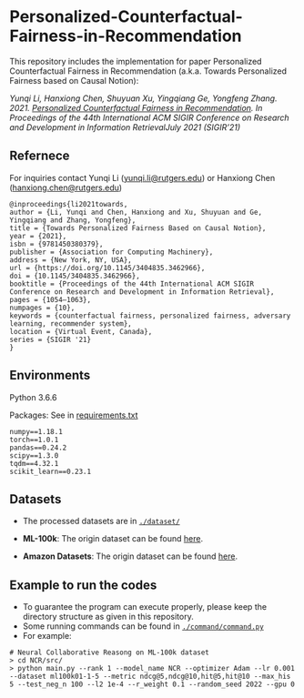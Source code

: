 # Personalized-Counterfactual-Fairness-in-Recommendation
This repository includes the implementation for paper Personalized Counterfactual Fairness in Recommendation (a.k.a. Towards Personalized Fairness based on Causal Notion):

*Yunqi Li, Hanxiong Chen, Shuyuan Xu, Yingqiang Ge, Yongfeng Zhang. 2021. [Personalized Counterfactual Fairness in Recommendation](https://arxiv.org/pdf/2105.09829.pdf). 
In Proceedings of the 44th International ACM SIGIR Conference on Research and Development in Information RetrievalJuly 2021 (SIGIR’21)*

## Refernece

For inquiries contact Yunqi Li (yunqi.li@rutgers.edu) or Hanxiong Chen (hanxiong.chen@rutgers.edu)

```
@inproceedings{li2021towards,
author = {Li, Yunqi and Chen, Hanxiong and Xu, Shuyuan and Ge, Yingqiang and Zhang, Yongfeng},
title = {Towards Personalized Fairness Based on Causal Notion},
year = {2021},
isbn = {9781450380379},
publisher = {Association for Computing Machinery},
address = {New York, NY, USA},
url = {https://doi.org/10.1145/3404835.3462966},
doi = {10.1145/3404835.3462966},
booktitle = {Proceedings of the 44th International ACM SIGIR Conference on Research and Development in Information Retrieval},
pages = {1054–1063},
numpages = {10},
keywords = {counterfactual fairness, personalized fairness, adversary learning, recommender system},
location = {Virtual Event, Canada},
series = {SIGIR '21}
}
```

## Environments

Python 3.6.6

Packages: See in [requirements.txt](https://github.com/rutgerswiselab/NCR/blob/master/requirements.txt)

```
numpy==1.18.1
torch==1.0.1
pandas==0.24.2
scipy==1.3.0
tqdm==4.32.1
scikit_learn==0.23.1
```

## Datasets

- The processed datasets are in  [`./dataset/`](https://github.com/rutgerswiselab/NCR/tree/master/dataset)

- **ML-100k**: The origin dataset can be found [here](https://grouplens.org/datasets/movielens/100k/). 

- **Amazon Datasets**: The origin dataset can be found [here](http://jmcauley.ucsd.edu/data/amazon/). 
    

## Example to run the codes
-   To guarantee the program can execute properly, please keep the directory structure as given in this repository.
-   Some running commands can be found in [`./command/command.py`](https://github.com/rutgerswiselab/NCR/blob/master/command/command.py)
-   For example:

```
# Neural Collaborative Reasong on ML-100k dataset
> cd NCR/src/
> python main.py --rank 1 --model_name NCR --optimizer Adam --lr 0.001 --dataset ml100k01-1-5 --metric ndcg@5,ndcg@10,hit@5,hit@10 --max_his 5 --test_neg_n 100 --l2 1e-4 --r_weight 0.1 --random_seed 2022 --gpu 0
```
